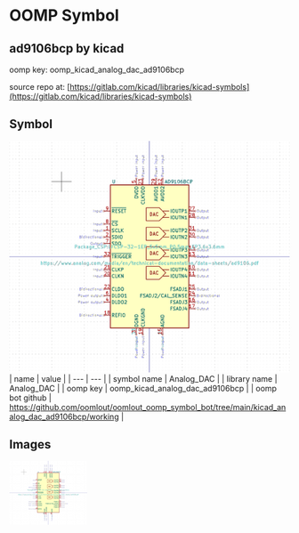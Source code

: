 # OOMP Symbol  
## ad9106bcp  by kicad  
  
oomp key: oomp_kicad_analog_dac_ad9106bcp  
  
source repo at: [https://gitlab.com/kicad/libraries/kicad-symbols](https://gitlab.com/kicad/libraries/kicad-symbols)  
## Symbol  
  
[![working.png](working_600.png)](working.png)  
| name | value | 
| --- | --- | 
| symbol name | Analog_DAC | 
| library name | Analog_DAC | 
| oomp key | oomp_kicad_analog_dac_ad9106bcp | 
| oomp bot github | https://github.com/oomlout/oomlout_oomp_symbol_bot/tree/main/kicad_analog_dac_ad9106bcp/working | 
## Images  
  
[![working.png](working_140.png)](working.png)  
